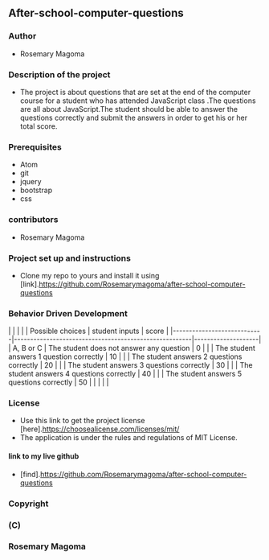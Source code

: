 ## After-school-computer-questions

### Author
* Rosemary Magoma

### Description of the project
* The project is about questions that are set at the end of the computer course for a student who has attended JavaScript class .The questions are all about JavaScript.The student should be able to answer the questions correctly and submit the answers in  order to get his or her total score.

### Prerequisites
* Atom
* git
* jquery
* bootstrap
* css

### contributors
* Rosemary Magoma

### Project set up and instructions
* Clone my repo to yours and install it using [link].https://github.com/Rosemarymagoma/after-school-computer-questions

### Behavior Driven Development
|                            |                                                       |                    |
|   Possible choices         |    student inputs                                     | score              |
|----------------------------|-------------------------------------------------------|--------------------|
|  A, B or C                 |  The student does not answer any question             |  0                 |
|                            |  The student answers 1 question correctly             |  10                |
|                            |  The student answers 2 questions correctly            |  20                |
|                            |  The student answers 3 questions correctly            |  30                |
|                            |  The student answers 4 questions correctly            |  40                |
|                            |  The student answers 5 questions correctly            |  50                |
|                            |                                                       |                    |
                                                                                                         



### License
* Use this link to get the project license [here].https://choosealicense.com/licenses/mit/
* The application is under the rules and regulations of MIT License.

#### link to my live github

* [find].https://github.com/Rosemarymagoma/after-school-computer-questions

### Copyright
### (C)

### Rosemary Magoma
